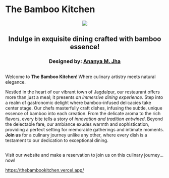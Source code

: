 # The Bamboo Kitchen 
<p align="center">
<img src="https://github.com/Ananya-Jha1208/The-Bamboo-Kitchen/blob/master/img/website-ss.png"> 
</p>  
<h2 align="center">
    Indulge in exquisite dining crafted with bamboo essence!
</h2>
<h3 align="center">
    Designed by: <a href="https://github.com/Ananya-Jha1208">Ananya M. Jha</a>
</h3>

## 

Welcome to **The Bamboo Kitchen**! Where culinary artistry meets natural elegance.

Nestled in the heart of our vibrant town of Jagdalpur, our restaurant offers more than just a meal; it presents *an immersive dining experience*. Step into a realm of gastronomic delight where bamboo-infused delicacies take center stage. Our chefs masterfully craft dishes, infusing the subtle, unique essence of bamboo into each creation. From the delicate aroma to the rich flavors, every bite tells a story of *innovation and tradition entwined*. Beyond the delectable fare, our ambiance exudes warmth and sophistication, providing a perfect setting for memorable gatherings and intimate moments. **Join us** for a culinary journey unlike any other, where every dish is a testament to our dedication to exceptional dining.

##

Visit our website and make a reservation to join us on this culinary journey... now! 

https://thebambookitchen.vercel.app/
